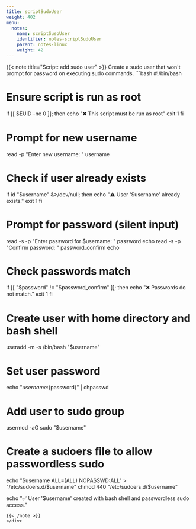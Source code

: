 ```yaml
---
title: scriptSudoUser
weight: 402
menu:
  notes:
    name: scriptSusoUser
    identifier: notes-scriptSudoUser
    parent: notes-linux
    weight: 42
---
```

<div style="display: block; width: 100%; max-width: none;">
{{< note title="Script: add sudo user" >}}
Create a sudo user that won't prompt for password on executing sudo commands.
```bash
#!/bin/bash

# Ensure script is run as root
if [[ $EUID -ne 0 ]]; then
   echo "❌ This script must be run as root"
   exit 1
fi

# Prompt for new username
read -p "Enter new username: " username

# Check if user already exists
if id "$username" &>/dev/null; then
    echo "⚠️ User '$username' already exists."
    exit 1
fi

# Prompt for password (silent input)
read -s -p "Enter password for $username: " password
echo
read -s -p "Confirm password: " password_confirm
echo

# Check passwords match
if [[ "$password" != "$password_confirm" ]]; then
    echo "❌ Passwords do not match."
    exit 1
fi

# Create user with home directory and bash shell
useradd -m -s /bin/bash "$username"

# Set user password
echo "${username}:${password}" | chpasswd

# Add user to sudo group
usermod -aG sudo "$username"

# Create a sudoers file to allow passwordless sudo
echo "$username ALL=(ALL) NOPASSWD:ALL" > "/etc/sudoers.d/$username"
chmod 440 "/etc/sudoers.d/$username"

echo "✅ User '$username' created with bash shell and passwordless sudo access."
```
{{< /note >}}
</div>